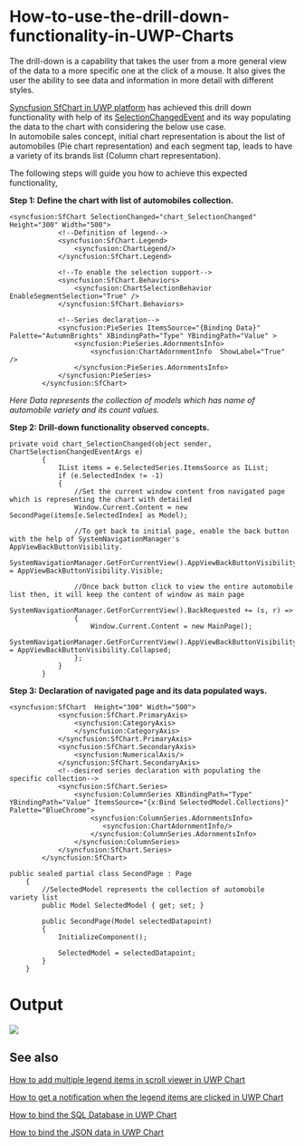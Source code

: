 # How-to-use-the-drill-down-functionality-in-UWP-Charts

The drill-down is a capability that takes the user from a more general view of the data to a more specific one at the click of a mouse. It also gives the user the ability to see data and information in more detail with different styles. 

[Syncfusion SfChart in UWP platform](https://help.syncfusion.com/uwp/charts/getting-started) has achieved this drill down functionality with help of its  [SelectionChangedEvent](https://help.syncfusion.com/uwp/charts/interactive-features#events-3) and its way populating the data to the chart with considering the below use case.  
In automobile sales concept, initial chart representation is about the list of automobiles (Pie chart representation) and each segment tap, leads to have a variety of its brands list (Column chart representation). 

The following steps will guide you how to achieve this expected functionality,

**Step 1: Define the chart with list of automobiles collection.**

```
<syncfusion:SfChart SelectionChanged="chart_SelectionChanged" Height="300" Width="500">
            <!--Definition of legend-->
            <syncfusion:SfChart.Legend>
                <syncfusion:ChartLegend/>
            </syncfusion:SfChart.Legend>

            <!--To enable the selection support-->
            <syncfusion:SfChart.Behaviors>
                <syncfusion:ChartSelectionBehavior EnableSegmentSelection="True" />
            </syncfusion:SfChart.Behaviors>

            <!--Series declaration-->
            <syncfusion:PieSeries ItemsSource="{Binding Data}" Palette="AutumnBrights" XBindingPath="Type" YBindingPath="Value" >
                <syncfusion:PieSeries.AdornmentsInfo>
                    <syncfusion:ChartAdornmentInfo  ShowLabel="True" />
                </syncfusion:PieSeries.AdornmentsInfo>
            </syncfusion:PieSeries>
        </syncfusion:SfChart>
```
*Here Data represents the collection of models which has name of automobile variety and its count values.*

**Step 2:  Drill-down functionality observed concepts.**
```
private void chart_SelectionChanged(object sender, ChartSelectionChangedEventArgs e)
        {
            IList items = e.SelectedSeries.ItemsSource as IList;
            if (e.SelectedIndex != -1)
            {
                //Set the current window content from navigated page which is representing the chart with detailed
                Window.Current.Content = new SecondPage(items[e.SelectedIndex] as Model);

                //To get back to initial page, enable the back button with the help of SystemNavigationManager's AppViewBackButtonVisibility.
                SystemNavigationManager.GetForCurrentView().AppViewBackButtonVisibility = AppViewBackButtonVisibility.Visible;

                //Once back button click to view the entire automobile list then, it will keep the content of window as main page
                SystemNavigationManager.GetForCurrentView().BackRequested += (s, r) =>
                {
                    Window.Current.Content = new MainPage();
                    SystemNavigationManager.GetForCurrentView().AppViewBackButtonVisibility = AppViewBackButtonVisibility.Collapsed;
                };
            }
        }
```
**Step 3: Declaration of navigated page and its data populated ways.**

```
<syncfusion:SfChart  Height="300" Width="500">
            <syncfusion:SfChart.PrimaryAxis>
                <syncfusion:CategoryAxis>
                </syncfusion:CategoryAxis>
            </syncfusion:SfChart.PrimaryAxis>
            <syncfusion:SfChart.SecondaryAxis>
                <syncfusion:NumericalAxis/>
            </syncfusion:SfChart.SecondaryAxis>
            <!--desired series declaration with populating the specific collection-->
            <syncfusion:SfChart.Series>
                <syncfusion:ColumnSeries XBindingPath="Type" YBindingPath="Value" ItemsSource="{x:Bind SelectedModel.Collections}" Palette="BlueChrome">
                    <syncfusion:ColumnSeries.AdornmentsInfo>
                       <syncfusion:ChartAdornmentInfo/>
                    </syncfusion:ColumnSeries.AdornmentsInfo>
                </syncfusion:ColumnSeries>
            </syncfusion:SfChart.Series>
        </syncfusion:SfChart>

```
```
public sealed partial class SecondPage : Page
    {
        //SelectedModel represents the collection of automobile variety list
        public Model SelectedModel { get; set; }
     
        public SecondPage(Model selectedDatapoint)
        {
            InitializeComponent();

            SelectedModel = selectedDatapoint;
        }
    }
```
# Output
 
![](Output.png)

## See also

[How to add multiple legend items in scroll viewer in UWP Chart](https://www.syncfusion.com/kb/11671/how-to-add-multiple-legend-items-in-scroll-viewer-in-uwp-chart)

[How to get a notification when the legend items are clicked in UWP Chart](https://www.syncfusion.com/kb/11673/how-to-get-a-notification-when-the-legend-items-are-clicked-in-uwp-chart)

[How to bind the SQL Database in UWP Chart](https://www.syncfusion.com/kb/11664/how-to-bind-the-sql-database-in-uwp-chart)

[How to bind the JSON data in UWP Chart](https://www.syncfusion.com/kb/11628/how-to-bind-the-json-data-in-uwp-chart)

